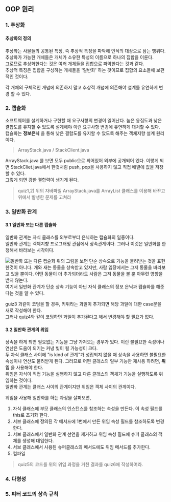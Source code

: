 ## OOP 원리

### 1. 추상화

#### 추상화의 정의
추상화는 사물들의 공통된 특징, 즉 추상적 특징을 파악해 인식의 대상으로 삼는 행위다.    
추상화가 가능한 개체들은 개체가 소유한 특성의 이름으로 하나의 집합을 이룬다.    
그로므로 추상화한다는 것은 여러 개체들을 집합으로 파악한다는 것과 같다.     
추상적 특징은 집합을 구성하는 개체들을 '일반화' 하는 것이므로 집합의 요소들에 보편적인 것이다.     

<p class = "message"> 각 개체의 구체적인 개념에 의존하지 말고 추상적 개념에 의존해야 설계를 유연하게 변경 할 수 있다. </p> 

### 2. 캡슐화

소프트웨어를 설계하거나 구현할 때 요구사항의 변경이 일어난다. 높은 응집도과 낮은 결합도를 유지할 수 있도록 설계해야 이런 요구사항 변경에 유연하게 대처할 수 있다.     
캡슐화는 __정보은닉__ 을 통해 낮은 결합도를 유지할 수 았도록 해주는 객체지향 설계 원리이다.     

> ArrayStack.java / StackClient.java    

ArrayStack.java 를 보면 모두 public으로 되어있어 외부에 공개되어 있다. 이렇게 되면 StackCliet.java에서 한것처럼 push, pop을 사용하지 않고 직접 배열에 값을 저장할 수 있다.     
그렇게 되면 강한 결합력이 생기게 된다. 

> quiz1,2) 위의 자바파일 ArrayStack.java를 ArrayList 클래스를 이용해 바꾸고 위에서 발생한 문제를 고쳐라    

### 3. 일반화 관계
#### 3.1 일반화 또는 다른 캡슐화 

일반화 관계는 자식 클래스를 외부로부터 은닉하는 캡슐화의 일종이다.     
일반화 관계는 객체지향 프로그래밍 관점에서 상속관계이다. 그러나 이것은 일반화를 한정해서 바라보는 시각이다.     

![일반화 또는 다른 캡슐화](https://user-images.githubusercontent.com/28684368/38620038-7c0fde2c-3dd8-11e8-8f69-5d7c84ea0328.png)
위의 그림을 보면 단순 상속으로 기능을 물려받는 것을 표현한것이 아니다. 개와 새는 동물을 상속받고 있지만, 사람 입장에서는 그저 동물을 바라보고 있을 뿐이다. 어떤 동물이 더 추가되더라도 사람은 그저 동물을 볼 뿐 아무련 영향을 받지 않는다.     
여기서 일반화 관계가 단순 상속 기능이 아닌 자식 클래스의 정보 은닉과 캡슐화를 해준다는 것을 알 수 있다.     

guiz3 과같이 코딩을 할 경우, 키위라는 과일이 추가되면 해당 과일에 대한 case문을 새로 작성해야 한다.    
그러나 quiz4와 같이 코딩하면 과일이 추가된다고 해서 변경해야 할 필요가 없다. 

#### 3.2 일반화 관계의 위임 

상속을 하게 되면 필요없는 기능을 그냥 가져오는 경우가 있다. 이런 불필요한 속성이나 연산은 도움이 되기는 커녕 빚이 될 가능성이 크다.     
두 자식 클래스 사이에 "is kind of 관계"가 성립되지 않을 때 상속을 사용하면 불필요한 속성이나 연산도 물려받게 된다. 그러므로 어떤 클래스의 일부 기능만 재사용 하려면, __위임__ 을 사용해야 한다.     
위임은 자식이 직접 기능을 실행하지 않고 다른 클래스의 객체가 기능을 실행하도록 위임하는 것이다.     
일반화 관계는 클래스 사이의 관계이지만 위임은 객체 사이의 관계이다.    

위임을 사용해 일반화를 하는 과정을 살펴보면,     
1. 자식 클래스에 부모 클래스의 인스턴스를 참조하는 속성을 만든다. 이 속성 필드를 this로 초기화 한다.     
2. 서브 클래스에 정의된 각 메서드에 1번에서 만든 위임 속성 필드를 참조하도록 변경한다.      
3. 서브 클래스에서 일반화 관계 선언을 제거하고 위임 속성 필드에 슈퍼 클래스의 객체를 생성해 대입한다. 
4. 서브 클래스에서 사용된 슈퍼클래스의 메서드에도 위임 메서드를 추가한다.    
5. 컴파일     

> quiz5의 코드를 위의 위임 과정을 거친 결과를 quiz6에 작성하여라.     



### 4. 다형성

### 5. 피터 코드의 상속 규칙

